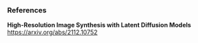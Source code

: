 ### References
**High-Resolution Image Synthesis with Latent Diffusion Models** https://arxiv.org/abs/2112.10752 <br>
